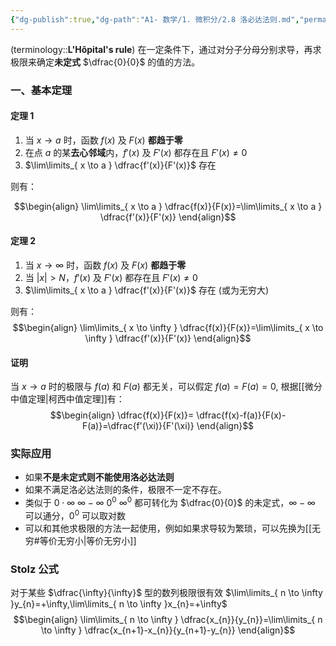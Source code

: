 ```yaml
---
{"dg-publish":true,"dg-path":"A1- 数学/1. 微积分/2.8 洛必达法则.md","permalink":"/A1- 数学/1. 微积分/2.8 洛必达法则/","dgPassFrontmatter":true,"noteIcon":"","created":"2024-07-03T23:11:24.000+08:00","updated":"2025-08-03T22:42:20.782+08:00"}
---
```


(terminology::**L'Hôpital's rule**)
在一定条件下，通过对分子分母分别求导，再求极限来确定**未定式**  $\dfrac{0}{0}$ 的值的方法。

### 一、基本定理
#### 定理 1
1. 当 $x\to a$ 时，函数 $f(x)$  及 $F(x)$ **都趋于零**
2. 在点 $a$ 的某**去心邻域**内，$f'(x)$  及 $F'(x)$ 都存在且 $F'(x)\neq 0$
3.  $\lim\limits_{ x \to a } \dfrac{f'(x)}{F'(x)}$ 存在

则有：

$$\begin{align}
\lim\limits_{ x \to a }  \dfrac{f(x)}{F(x)}=\lim\limits_{ x \to a } \dfrac{f'(x)}{F'(x)}  
\end{align}$$

#### 定理 2
1. 当 $x\to \infty$ 时，函数 $f(x)$  及 $F(x)$ **都趋于零**
2. 当 $\left\lvert  x \right\rvert>N$，$f'(x)$  及 $F'(x)$ 都存在且 $F'(x)\neq 0$
3.  $\lim\limits_{ x \to a } \dfrac{f'(x)}{F'(x)}$ 存在 (或为无穷大)

则有：
$$\begin{align}
\lim\limits_{ x \to \infty }  \dfrac{f(x)}{F(x)}=\lim\limits_{ x \to \infty } \dfrac{f'(x)}{F'(x)}  
\end{align}$$

#### 证明
当 $x\to a$ 时的极限与 $f(a)$ 和 $F(a)$ 都无关，可以假定 $f(a)=F(a)=0$, 根据[[微分中值定理\|柯西中值定理]]有：
$$\begin{align}
\dfrac{f(x)}{F(x)}= \dfrac{f(x)-f(a)}{F(x)-F(a)}=\dfrac{f'(\xi)}{F'(\xi)}
\end{align}$$

### 实际应用
- 如果**不是未定式则不能使用洛必达法则**
- 如果不满足洛必达法则的条件，极限不一定不存在。
- 类似于 $0\cdot \infty$    $\infty-\infty$    $0^{0}$    $\infty^{0}$  都可转化为 $\dfrac{0}{0}$ 的未定式，$\infty-\infty$ 可以通分，$0^{0}$ 可以取对数
- 可以和其他求极限的方法一起使用，例如如果求导较为繁琐，可以先换为[[无穷#等价无穷小\|等价无穷小]]


### Stolz 公式
对于某些 $\dfrac{\infty}{\infty}$ 型的数列极限很有效
$\lim\limits_{ n \to \infty }y_{n}=+\infty,\lim\limits_{ n \to \infty }x_{n}=+\infty$
$$\begin{align}
\lim\limits_{ n \to \infty }  \dfrac{x_{n}}{y_{n}}=\lim\limits_{ n \to \infty } \dfrac{x_{n+1}-x_{n}}{y_{n+1}-y_{n}}
\end{align}$$

